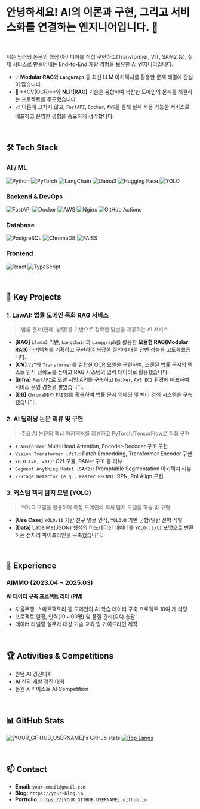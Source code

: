 # 안녕하세요! AI의 이론과 구현, 그리고 서비스화를 연결하는 엔지니어입니다. 👋

<br>

저는 딥러닝 논문의 핵심 아이디어를 직접 구현하고(Transformer, ViT, SAM2 등), 실제 서비스로 만들어내는 End-to-End 개발 경험을 보유한 AI 엔지니어입니다.

- 💡 **Modular RAG**와 **`LangGraph`** 등 최신 LLM 아키텍처를 활용한 문제 해결에 관심이 많습니다.
- 🚀 **CV(OCR)**와 **NLP(RAG)** 기술을 융합하여 복잡한 도메인의 문제를 해결하는 프로젝트를 주도했습니다.
- 📈 이론에 그치지 않고, `FastAPI`, `Docker`, `AWS`를 통해 실제 사용 가능한 서비스로 배포하고 운영한 경험을 중요하게 생각합니다.

<br>

## 🛠️ Tech Stack

### AI / ML
![Python](https://img.shields.io/badge/Python-3776AB?style=for-the-badge&logo=python&logoColor=white)
![PyTorch](https://img.shields.io/badge/PyTorch-EE4C2C?style=for-the-badge&logo=pytorch&logoColor=white)
![LangChain](https://img.shields.io/badge/LangChain-000000?style=for-the-badge&logo=langchain&logoColor=white)
![Llama3](https://img.shields.io/badge/Llama3-010000?style=for-the-badge&logo=meta&logoColor=white)
![Hugging Face](https://img.shields.io/badge/Hugging%20Face-FFD21E?style=for-the-badge&logo=huggingface&logoColor=black)
![YOLO](https://img.shields.io/badge/YOLO-00FFFF?style=for-the-badge&logo=yolo&logoColor=black)

### Backend & DevOps
![FastAPI](https://img.shields.io/badge/FastAPI-009688?style=for-the-badge&logo=fastapi&logoColor=white)
![Docker](https://img.shields.io/badge/Docker-2496ED?style=for-the-badge&logo=docker&logoColor=white)
![AWS](https://img.shields.io/badge/AWS-232F3E?style=for-the-badge&logo=amazon-aws&logoColor=white)
![Nginx](https://img.shields.io/badge/Nginx-009639?style=for-the-badge&logo=nginx&logoColor=white)
![GitHub Actions](https://img.shields.io/badge/GitHub%20Actions-2088FF?style=for-the-badge&logo=githubactions&logoColor=white)

### Database
![PostgreSQL](https://img.shields.io/badge/PostgreSQL-4169E1?style=for-the-badge&logo=postgresql&logoColor=white)
![ChromaDB](https://img.shields.io/badge/Chroma-5B23EC?style=for-the-badge&logo=chroma&logoColor=white)
![FAISS](https://img.shields.io/badge/FAISS-4B309A?style=for-the-badge&logo=facebook&logoColor=white)

### Frontend
![React](https://img.shields.io/badge/React-61DAFB?style=for-the-badge&logo=react&logoColor=black)
![TypeScript](https://img.shields.io/badge/TypeScript-3178C6?style=for-the-badge&logo=typescript&logoColor=white)

<br>

## 🚀 Key Projects

### 1. LawAI: 법률 도메인 특화 RAG 서비스
> 법률 문서(판례, 법령)를 기반으로 정확한 답변을 제공하는 AI 서비스
> 
- **[RAG]** `Llama3` 기반, `Langchain`과 `Langgraph`를 활용한 **모듈형 RAG(Modular RAG)** 아키텍처를 기획하고 구현하여 복잡한 질의에 대한 답변 성능을 고도화했습니다.
- **[CV]** `ViT`와 `Transformer`를 결합한 OCR 모델을 구현하여, 스캔된 법률 문서의 텍스트 인식 정확도를 높이고 RAG 시스템의 입력 데이터로 활용했습니다.
- **[Infra]** `FastAPI`로 모델 서빙 API를 구축하고 `Docker`, `AWS EC2` 환경에 배포하여 서비스 운영 경험을 쌓았습니다.
- **[DB]** `ChromaDB`와 `FAISS`를 활용하여 법률 문서 임베딩 및 벡터 검색 시스템을 구축했습니다.

### 2. AI 딥러닝 논문 리뷰 및 구현
> 주요 AI 논문의 핵심 아키텍처를 리뷰하고 PyTorch/TensorFlow로 직접 구현
> 
- `Transformer`: Multi-Head Attention, Encoder-Decoder 구조 구현
- `Vision Transformer (ViT)`: Patch Embedding, Transformer Encoder 구현
- `YOLO (v8, v11)`: C2f 모듈, PANet 구조 등 리뷰
- `Segment Anything Model (SAM2)`: Promptable Segmentation 아키텍처 리뷰
- `2-Stage Detector (e.g., Faster R-CNN)`: RPN, RoI Align 구현

### 3. 커스텀 객체 탐지 모델 (YOLO)
> YOLO 모델을 활용하여 특정 도메인의 객체 탐지 모델을 학습 및 구현
> 
- **[Use Case]** `YOLOv11` 기반 친구 얼굴 인식, `YOLOv8` 기반 군함/일반 선박 식별
- **[Data]** LabelMe(JSON) 형식의 어노테이션 데이터를 `YOLO(.txt)` 포맷으로 변환하는 전처리 파이프라인을 구축했습니다.

<br>

## 💼 Experience

### AIMMO (2023.04 ~ 2025.03)
**AI 데이터 구축 프로젝트 리더 (PM)**
- 자율주행, 스마트팩토리 등 도메인의 AI 학습 데이터 구축 프로젝트 10여 개 리딩
- 프로젝트 일정, 인력(10~100명) 및 품질 관리(QA) 총괄
- 데이터 라벨링 실무자 대상 기술 교육 및 가이드라인 제작

<br>

## 🏆 Activities & Competitions

- 퀀텀 AI 경진대회
- AI 신약 개발 경진 대회
- 동원 X 카이스트 AI Competition

<br>

## 📊 GitHub Stats

![[YOUR_GITHUB_USERNAME]'s GitHub stats](https://github-readme-stats.vercel.app/api?username=[YOUR_GITHUB_USERNAME]&show_icons=true&theme=radical)
[![Top Langs](https://github-readme-stats.vercel.app/api/top-langs/?username=[YOUR_GITHUB_USERNAME]&layout=compact&theme=radical)](https://github.com/anuraghazra/github-readme-stats)

<br>

## 📫 Contact

- **Email:** `your-email@gmail.com`
- **Blog:** `https://your-blog.io`
- **Portfolio:** `https://[YOUR_GITHUB_USERNAME].github.io`
